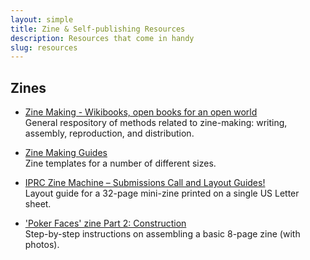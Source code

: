 ```yaml
---
layout: simple
title: Zine & Self-publishing Resources
description: Resources that come in handy
slug: resources
---
```


<section>

## Zines

- [Zine Making - Wikibooks, open books for an open world](https://en.m.wikibooks.org/wiki/Zine_Making)<br>
General respository of methods related to zine-making: writing, assembly, reproduction, and distribution.

- [Zine Making Guides](https://librarykind.wordpress.com/2018/10/03/zine-making-guides/)<br>
Zine templates for a number of different sizes.

- [IPRC Zine Machine – Submissions Call and Layout Guides!](https://lovemotionstory.wordpress.com/2012/04/24/iprc-zine-machine-submissions-call-and-layout-guides/)<br>
Layout guide for a 32-page mini-zine printed on a single US Letter sheet.

- ['Poker Faces' zine Part 2: Construction](https://mothwomanpress.blogspot.com/2012/12/poker-faces-zine-part-2-construction.html?m=1)<br>
Step-by-step instructions on assembling a basic 8-page zine (with photos).
</section>

